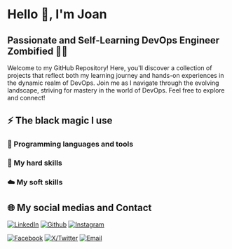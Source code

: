 # Hello 👋, I'm Joan

## Passionate and Self-Learning DevOps Engineer Zombified 🧟‍♂️

Welcome to my GitHub Repository! Here, you'll discover a collection of projects that reflect both my learning journey and hands-on experiences in the dynamic realm of DevOps. Join me as I navigate through the evolving landscape, striving for mastery in the world of DevOps. Feel free to explore and connect!

## ⚡ The black magic I use

### 🔧 Programming languages and tools

### 💪 My hard skills

### ☁️ My soft skills

## 🌐 My social medias and Contact
  
[![LinkedIn](https://img.shields.io/badge/JOAN%20FRANCESC%20PEDRO%20GARCIA-0077B5?style=for-the-badge&logo=Linkedin&logoColor=white)](https://www.linkedin.com/in/jfpedrogarcia)
[![Github](https://img.shields.io/badge/SOCUNZOMBI-6e5494?style=for-the-badge&logo=Github&logoColor=white)](https://www.github.com/socunzombi/)
[![Instagram](https://img.shields.io/badge/SOCUNZOMBI-C13584?style=for-the-badge&logo=Instagram&logoColor=white)](https://www.instagram.com/socunzombi/)
 
[![Facebook](https://img.shields.io/badge/SOCUNZOMBI-17A9FD?style=for-the-badge&logo=Facebook&logoColor=white)](https://www.facebook.com/socunzombi/)
[![X/Twitter](https://img.shields.io/badge/SOCUNZOMBI-black?style=for-the-badge&logo=x&logoColor=white)](https://www.twitter.com/socunzombi/)
[![Email](https://img.shields.io/badge/EMAIL%20ME-8B89CC?style=for-the-badge&logo=protonmail&logoColor=white)](mailto:joan.f.pedro@protonmail.com?subject=Let's%20go%20for%20a%20second%20breakfast)

